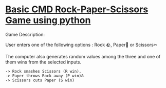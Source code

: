 # [Basic CMD Rock-Paper-Scissors Game using python](https://github.com/sthsuyash/Python_mini_projects/blob/main/Rock_paper_scissors/Rock_Paper_Scissors.py)

  Game Description:
  
  User enters one of the following options : Rock 🪨, Paper📄 or Scissors✂
  
  The computer also generates random values among the three and one of them wins from the selected inputs.
  
    -> Rock smashes Scissors (R win), 
    -> Paper throws Rock away (P win)&
    -> Scissors cuts Paper (S win)
